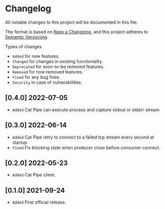 # Changelog

All notable changes to this project will be documented in this file.

The format is based on [Keep a Changelog](https://keepachangelog.com/en/1.1.0/),
and this project adheres to [Semantic Versioning](https://semver.org/spec/v2.0.0.html).

Types of changes

- `Added` for new features.
- `Changed` for changes in existing functionality.
- `Deprecated` for soon-to-be removed features.
- `Removed` for now removed features.
- `Fixed` for any bug fixes.
- `Security` in case of vulnerabilities.

## [0.4.0] 2022-07-05

- `Added` Cat Pipe can execute process and capture stdout or stderr stream

## [0.3.0] 2022-06-14

- `Added` Cat Pipe retry to connect to a failed tcp stream every second at startup.
- `Fixed` Fix blocking state when producer close before consumer connect.

## [0.2.0] 2022-05-23

- `Added` Cat Pipe client.

## [0.1.0] 2021-09-24

- `Added` First official release.
